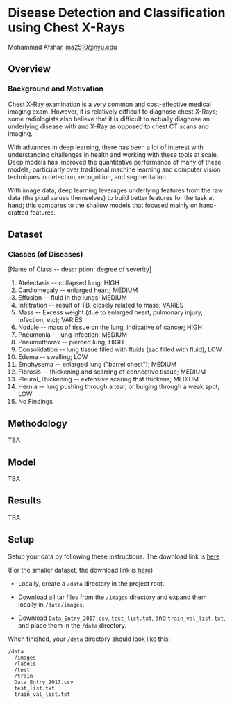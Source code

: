 # Disease Detection and Classification using Chest X-Rays

Mohammad Afshar, ma2510@nyu.edu

## Overview

### Background and Motivation

Chest X-Ray examination is a very common and cost-effective medical imaging exam. However, it is relatively difficult to diagnose chest X-Rays; some radiologists also believe that it is difficult to actually diagnose an underlying disease with and X-Ray as opposed to chest CT scans and imaging.

With advances in deep learning, there has been a lot of interest with understanding challenges in health and working with these tools at scale. Deep models has improved the quantitative performance of many of these models, particularly over traditional machine learning and computer vision techniques in detection, recognition, and segmentation.

With image data, deep learning leverages underlying features from the raw data (the pixel values themselves) to build better features for the task at hand; this compares to the shallow models that focused mainly on hand-crafted features.

## Dataset

### Classes (of Diseases)

[Name of Class -- description; degree of severity]

1. Atelectasis -- collapsed lung; HIGH
2. Cardiomegaly -- enlarged heart; MEDIUM
3. Effusion -- fluid in the lungs; MEDIUM
4. Infiltration -- result of TB, closely related to mass; VARIES
5. Mass -- Excess weight (due to enlarged heart, pulmonary injury, infection, etc); VARIES
6. Nodule -- mass of tissue on the lung, indicative of cancer; HIGH
7. Pneumonia -- lung infection; MEDIUM
8. Pneumothorax -- pierced lung; HIGH
9. Consolidation -- lung tissue filled with fluids (sac filled with fluid); LOW
10. Edema -- swelling; LOW
11. Emphysema -- enlarged lung ("barrel chest"); MEDIUM
12. Fibrosis -- thickening and scarring of connective tissue; MEDIUM
13. Pleural_Thickening -- extensive scaring that thickens; MEDIUM
14. Hernia -- lung pushing through a tear, or bulging through a weak spot; LOW
15. No Findings

## Methodology
TBA

## Model
TBA

## Results
TBA

## Setup
Setup your data by following these instructions. The download link is [here](https://nihcc.app.box.com/v/ChestXray-NIHCC/folder/36938765345)

(For the smaller dataset, the download link is [here](https://www.kaggle.com/nih-chest-xrays/sample))

* Locally, create a `/data` directory in the project root.

* Download all tar files from the `/images` directory and expand them locally in `/data/images`.

* Download `Data_Entry_2017.csv`, `test_list.txt`, and `train_val_list.txt`, and place them in the `/data` directory.

When finished, your `/data` directory should look like this:

```
/data
  /images
  /labels
  /test
  /train
  Data_Entry_2017.csv
  test_list.txt
  train_val_list.txt
```
